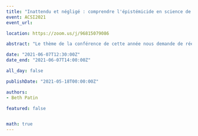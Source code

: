 ```yaml
---
title: "Inattendu et négligé : comprendre l'épistémicide en science de l'information"
event: ACSI2021
event_url: 

location: https://zoom.us/j/96815079086

abstract: "Le thème de la conférence de cette année nous demande de réexaminer notre travail en cherchant des voix et des savoirs ignorés, insuffisamment cités et émergents, ainsi que des méthodologies, des partenariats et des relations porteurs de changement, dans et au-delà de notre domaine. En effet, les professions de l'information ont besoin d'un changement de paradigme pour examiner les façons dont nous avons systématiquement miné les systèmes de connaissances qui échappent aux traditions occidentales. L'épistémicide est le meurtre, la réduction au silence, l'annihilation ou la dévalorisation d'un système de connaissances. L'épistémicide survient lorsque les injustices épistémiques sont persistantes, systématiques et fonctionnent collectivement comme une oppression structurée de modes particuliers de connaissance. La lutte contre l'épistémicide est essentielle car, en tant que professionnel.le.s de l’information, nous nous occupons de gérer les connaissances de tous les domaines. Nous devons rendre des comptes avant que le paradigme puisse vraiment changer ; s'il n'y a pas de reconnaissance de l'injustice, il n'y a pas de place pour la justice."

date: "2021-06-07T12:30:00Z"
date_end: "2021-06-07T14:00:00Z"

all_day: false

publishDate: "2021-05-18T00:00:00Z"

authors:
- Beth Patin

featured: false


math: true
---
```

